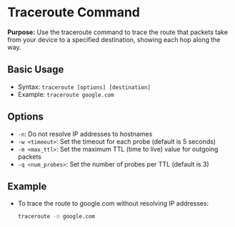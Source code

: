 
# Traceroute Command

**Purpose:** Use the traceroute command to trace the route that packets take from your device to a specified destination, showing each hop along the way.

## Basic Usage
- Syntax: `traceroute [options] [destination]`
- Example: `traceroute google.com`

## Options
- `-n`: Do not resolve IP addresses to hostnames
- `-w <timeout>`: Set the timeout for each probe (default is 5 seconds)
- `-m <max_ttl>`: Set the maximum TTL (time to live) value for outgoing packets
- `-q <num_probes>`: Set the number of probes per TTL (default is 3)

## Example
- To trace the route to google.com without resolving IP addresses:
  ```sh
  traceroute -n google.com
